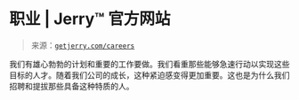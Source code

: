 <!--yml

category: 未分类

date: 2024-05-27 14:42:35

-->

# 职业 | Jerry™ 官方网站

> 来源：[`getjerry.com/careers`](https://getjerry.com/careers)

我们有雄心勃勃的计划和重要的工作要做。我们看重那些能够急速行动以实现这些目标的人才。随着我们公司的成长，这种紧迫感变得更加重要。这也是为什么我们招聘和提拔那些具备这种特质的人。
